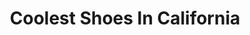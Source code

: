 ---
title: "Coolest Shoes In California"
url: /carlsbad/coolest-shoes-in-california/
shop: shoes
---